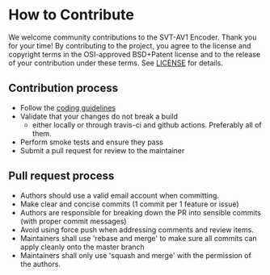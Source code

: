 # How to Contribute

We welcome community contributions to the SVT-AV1 Encoder. Thank you for your time! By contributing to the project, you agree to the license and copyright terms in the OSI-approved BSD+Patent license and to the release of your contribution under these terms. See [LICENSE](LICENSE.md) for details.

## Contribution process

- Follow the [coding guidelines](STYLE.md)
- Validate that your changes do not break a build
  - either locally or through travis-ci and github actions. Preferably all of them.
- Perform smoke tests and ensure they pass
- Submit a pull request for review to the maintainer

## Pull request process

- Authors should use a valid email account when committing.
- Make clear and concise commits (1 commit per 1 feature or issue)
- Authors are responsible for breaking down the PR into sensible commits (with proper commit messages)
- Avoid using force push when addressing comments and review items.
- Maintainers shall use 'rebase and merge' to make sure all commits can apply cleanly onto the master branch
- Maintainers shall only use 'squash and merge' with the permission of the authors.
